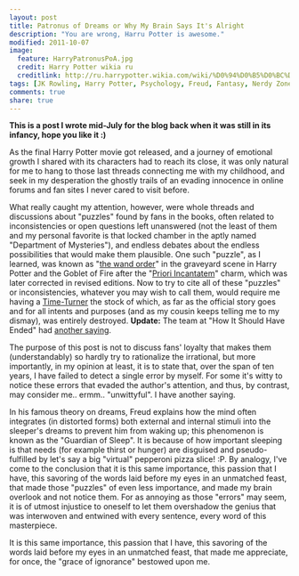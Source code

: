 ```yaml
---
layout: post
title: Patronus of Dreams or Why My Brain Says It's Alright
description: "You are wrong, Harru Potter is awesome."
modified: 2011-10-07
image:
  feature: HarryPatronusPoA.jpg
  credit: Harry Potter wikia ru
  creditlink: http://ru.harrypotter.wikia.com/wiki/%D0%94%D0%B5%D0%BC%D0%B5%D0%BD%D1%82%D0%BE%D1%80
tags: [JK Rowling, Harry Potter, Psychology, Freud, Fantasy, Nerdy Zone]
comments: true
share: true
---
```


**This is a post I wrote mid-July for the blog back when it was still in its infancy, hope you like it :)**

As the final Harry Potter movie got released, and a journey of emotional growth I shared with its  characters had to reach its close, it was only natural for me to hang to those last threads connecting me with my childhood, and seek in my desperation the ghostly trails of an evading innocence in online forums and fan sites I never cared to visit before.

What really caught my attention, however, were whole threads and discussions about "puzzles" found by fans in the books, often related to inconsistencies or open questions left unanswered (not the least of them and my personal favorite is that locked chamber in the aptly named "Department of Mysteries"), and endless debates about the endless possibilities that would make them plausible. One such "puzzle", as I learned, was known as "[the wand order](http://www.hp-lexicon.org/about/exp-wandorder.html "The wand order")" in the graveyard scene in Harry Potter and the Goblet of Fire after the "[Priori Incantatem](http://en.wikipedia.org/wiki/Magic_in_Harry_Potter#Priori_Incantatem "Priori Incantatem")" charm, which was later corrected in revised editions. Now to try to cite all of these "puzzles" or inconsistencies, whatever you may wish to call them, would require me having a [Time-Turner](http://en.wikipedia.org/wiki/Magical_objects_in_Harry_Potter#Time-Turners "Time Turner") the stock of which, as far as the official story goes and for all intents and purposes (and as my cousin keeps telling me to my dismay), was entirely destroyed. **Update:** The team at "How It Should Have Ended" had [another saying](http://www.youtube.com/watch?v=YsYWT5Q_R_w&noredirect=1 "How it should have ended").

The purpose of this post is not to discuss fans' loyalty that makes them (understandably) so hardly try to rationalize the irrational, but more importantly, in my opinion at least, it is to state that, over the span of ten years, I have failed to detect a single error by myself. For some it's witty to notice these errors that evaded the author's attention, and thus, by contrast, may consider me.. ermm.. "unwittyful". I have another saying.

In his famous theory on dreams, Freud explains how the mind often integrates (in distorted forms) both external and internal stimuli into the sleeper's dreams to prevent him from waking up; this phenomenon is known as the "Guardian of Sleep". It is because of how important sleeping is that needs (for example thirst or hunger) are disguised and pseudo-fulfilled by let's say a big "virtual" pepperoni pizza slice! :P. By analogy, I've come to the conclusion that it is this same importance, this passion that I have, this savoring of the words laid before my eyes in an unmatched feast, that made those "puzzles" of even less importance, and made my brain overlook and not notice them. For as annoying as those "errors" may seem, it is of utmost injustice to oneself to let them overshadow the genius that was interwoven and entwined with every sentence, every word of this masterpiece.

It is this same importance, this passion that I have, this savoring of the words laid before my eyes in an unmatched feast, that made me appreciate, for once, the "grace of ignorance" bestowed upon me.
